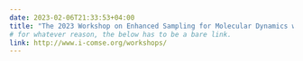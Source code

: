 ```yaml
---
date: 2023-02-06T21:33:53+04:00
title: "The 2023 Workshop on Enhanced Sampling for Molecular Dynamics will be held online March 20-24"
# for whatever reason, the below has to be a bare link.
link: http://www.i-comse.org/workshops/
---
```

